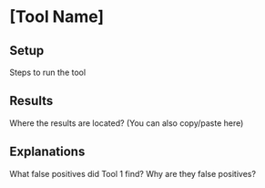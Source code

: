 # [Tool Name]

## Setup
Steps to run the tool

## Results
Where the results are located?
(You can also copy/paste here)

## Explanations
What false positives did Tool 1 find?
Why are they false positives?
